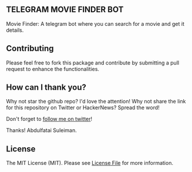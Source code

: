## TELEGRAM MOVIE FINDER BOT
Movie Finder: A telegram bot where you can search for a movie and get it details.

## Contributing

Please feel free to fork this package and contribute by submitting a pull request to enhance the functionalities.

## How can I thank you?

Why not star the github repo? I'd love the attention! Why not share the link for this repository on Twitter or HackerNews? Spread the word!

Don't forget to [follow me on twitter](https://twitter.com/iamnotstatic)!

Thanks!
Abdulfatai Suleiman.

## License

The MIT License (MIT). Please see [License File](LICENSE.md) for more information.
